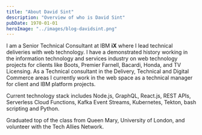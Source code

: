 ```yaml
---
title: "About David Sint"
description: "Overview of who is David Sint"
pubDate: 1970-01-01
heroImage: "../images/blog-davidsint.png"
---
```


I am a Senior Technical Consultant at IBM **iX** where I lead technical deliveries with web technology. I have a demonstrated history working in the information technology and services industry on web technology projects for clients like Boots, Premier Farnell, Bacardi, Honda, and TV Licensing. As a Technical consultant in the Delivery, Technical and Digital Commerce areas I currently work in the web space as a technical manager for client and IBM platform projects.

Current technology stack includes Node.js, GraphQL, React.js, REST APIs, Serverless Cloud Functions, Kafka Event Streams, Kubernetes, Tekton, bash scripting and Python.

Graduated top of the class from Queen Mary, University of London, and volunteer with the Tech Allies Network.
